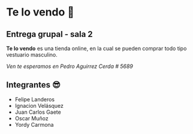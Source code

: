 # Te lo vendo 🏪

## Entrega grupal - sala 2

**Te lo vendo** es una tienda online, en la cual se pueden comprar todo tipo vestuario masculino.

_Ven te esperamos en Pedro Aguirrez Cerda # 5689_

## Integrantes 😎

- Felipe Landeros
- Ignacion Velásquez
- Juan Carlos Gaete
- Oscar Muñoz
- Yordy Carmona
